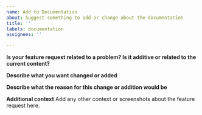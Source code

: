 ```yaml
---
name: Add to Documentation
about: Suggest something to add or change about the documentation
title: ''
labels: documentation
assignees: ''

---
```


**Is your feature request related to a problem? Is it additive or related to the current content?**

**Describe what you want changed or added**


**Describe what the reason for this change or addition would be**


**Additional context**
Add any other context or screenshots about the feature request here.
